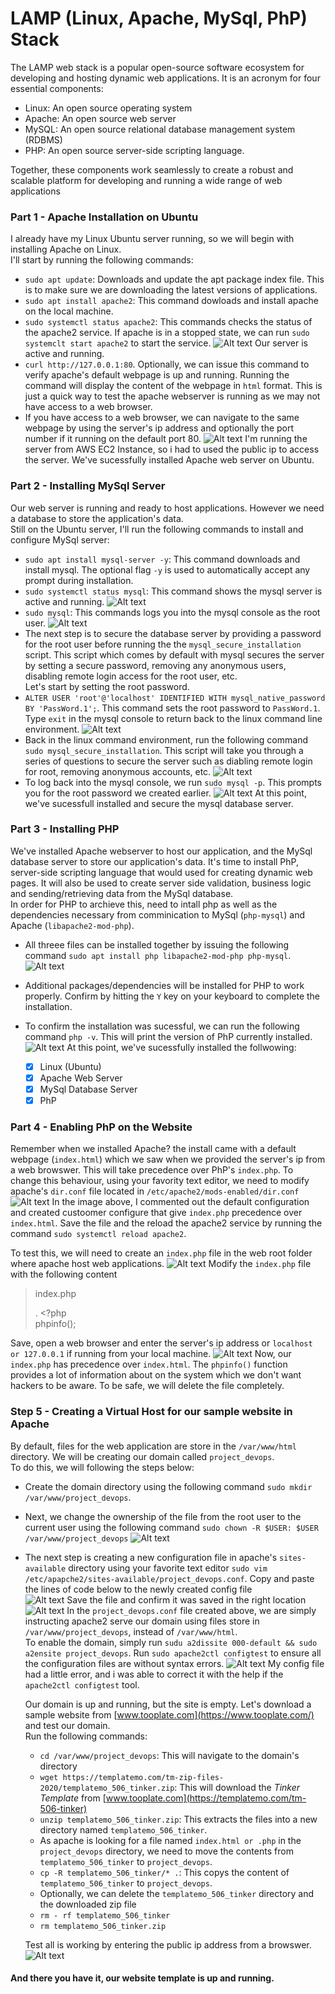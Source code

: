 # LAMP (Linux, Apache, MySql, PhP) Stack

The LAMP web stack is a popular open-source software ecosystem for developing and hosting dynamic web applications. It is an acronym for four essential components:

- Linux: An open source operating system
- Apache: An open source web server
- MySQL: An open source relational database management system (RDBMS)
- PHP: An open source server-side scripting language.

Together, these components work seamlessly to create a robust and scalable platform for developing and running a wide range of web applications

### Part 1 - Apache Installation on Ubuntu

I already have my Linux Ubuntu server running, so we will begin with installing Apache on Linux.  
I'll start by running the following commands:

- `sudo apt update`: Downloads and update the apt package index file. This is to make sure we are downloading the latest versions of applications.
- `sudo apt install apache2`: This command dowloads and install apache on the local machine.
- `sudo systemctl status apache2`: This commands checks the status of the apache2 service. If apache is in a stopped state, we can run `sudo systemclt start apache2` to start the service.
  ![Alt text](Images/img_01.png)
  Our server is active and running.
- `curl http://127.0.0.1:80`. Optionally, we can issue this command to verify apache's default webpage is up and running. Running the command will display the content of the webpage in `html` format. This is just a quick way to test the apache webserver is running as we may not have access to a web browser.
- If you have access to a web browser, we can navigate to the same webpage by using the server's ip address and optionally the port number if it running on the default port 80.
  ![Alt text](Images/img_02.png)
  I'm running the server from AWS EC2 Instance, so i had to used the public ip to access the server.
  We've sucessfully installed Apache web server on Ubuntu.

### Part 2 - Installing MySql Server

Our web server is running and ready to host applications. However we need a database to store the application's data.  
Still on the Ubuntu server, I'll run the following commands to install and configure MySql server:

- `sudo apt install mysql-server -y`: This command downloads and install mysql. The optional flag `-y` is used to automatically accept any prompt during installation.
- `sudo systemctl status mysql`: This command shows the mysql server is active and running.
  ![Alt text](Images/img_03.png)
- `sudo mysql`: This commands logs you into the mysql console as the root user.
  ![Alt text](Images/img_04.png)
- The next step is to secure the database server by providing a password for the root user before running the the `mysql_secure_installation` script. This script which comes by default with mysql secures the server by setting a secure password, removing any anonymous users, disabling remote login access for the root user, etc.  
  Let's start by setting the root password.
- `ALTER USER 'root'@'localhost' IDENTIFIED WITH mysql_native_password BY 'PassWord.1';`. This command sets the root password to `PassWord.1`. Type `exit` in the mysql console to return back to the linux command line environment.
  ![Alt text](Images/img_05.png)
- Back in the linux command environment, run the following command `sudo mysql_secure_installation`. This script will take you through a series of questions to secure the server such as diabling remote login for root, removing anonymous accounts, etc.
  ![Alt text](Images/img_06.png)
- To log back into the mysql console, we run `sudo mysql -p`. This prompts you for the root password we created earlier.
  ![Alt text](Images/img_07.png)
  At this point, we've sucessfull installed and secure the mysql database server.

### Part 3 - Installing PHP

We've installed Apache webserver to host our application, and the MySql database server to store our application's data. It's time to install PhP, server-side scripting language that would used for creating dynamic web pages. It will also be used to create server side validation, business logic and sending/retrieving data from the MySql database.  
In order for PHP to archieve this, need to intall php as well as the dependencies necessary from comminication to MySql (`php-mysql`) and Apache (`libapache2-mod-php`).

- All threee files can be installed together by issuing the following command `sudo apt install php libapache2-mod-php php-mysql`.
  ![Alt text](Images/img_08.png)
- Additional packages/dependencies will be installed for PHP to work properly. Confirm by hitting the `Y` key on your keyboard to complete the installation.
- To confirm the installation was sucessful, we can run the following command `php -v`. This will print the version of PhP currently installed.
  ![Alt text](Images/img_09.png)
  At this point, we've sucessfully installed the follwowing:

  - [x] Linux (Ubuntu)
  - [x] Apache Web Server
  - [x] MySql Database Server
  - [x] PhP

### Part 4 - Enabling PhP on the Website

Remember when we installed Apache? the install came with a default webpage (`index.html`) which we saw when we provided the server's ip from a web browswer. This will take precedence over PhP's `index.php`. To change this behaviour, using your favority text editor, we need to modify apache's `dir.conf` file located in `/etc/apache2/mods-enabled/dir.conf`
![Alt text](Images/img_10.png)
In the image above, I commented out the default configuration and created custoomer configure that give `index.php` precedence over `index.html`. Save the file and the reload the apache2 service by running the command `sudo systemctl reload apache2`.

To test this, we will need to create an `index.php` file in the web root folder where apache host web applications.
![Alt text](Images/img_11.png)
Modify the `index.php` file with the following content

> index.php
>
> . <?php  
>  phpinfo();

Save, open a web browser and enter the server's ip address or `localhost or 127.0.0.1` if running from your local machine.
![Alt text](Images/img_12.png)
Now, our `index.php` has precedence over `index.html`. The `phpinfo()` function provides a lot of information about on the system which we don't want hackers to be aware. To be safe, we will delete the file completely.

### Step 5 - Creating a Virtual Host for our sample website in Apache

By default, files for the web application are store in the `/var/www/html` directory. We will be creating our domain called `project_devops`.  
To do this, we will following the steps below:

- Create the domain directory using the following command `sudo mkdir /var/www/project_devops`.
- Next, we change the ownership of the file from the root user to the current user using the following command `sudo chown -R $USER: $USER /var/www/project_devops`
  ![Alt text](Images/img_13.png)
- The next step is creating a new configuration file in apache's `sites-available` directory using your favorite text editor `sudo vim /etc/apapche2/sites-available/project_devops.conf`. Copy and paste the lines of code below to the newly created config file  
  ![Alt text](Images/img_14.png)
  Save the file and confirm it was saved in the right location
  ![Alt text](Images/img_15.png)
  In the `project_devops.conf` file created above, we are simply instructing apache2 serve our domain using files store in `/var/www/project_devops`, instead of `/var/www/html`.  
   To enable the domain, simply run `sudu a2dissite 000-default && sudo a2ensite project_devops`. Run `sudo apache2ctl configtest` to ensure all the configuration files are without syntax errors.
  ![Alt text](Images/img_16.png)
  My config file had a little error, and i was able to correct it with the help if the `apache2ctl configtest` tool.

  Our domain is up and running, but the site is empty. Let's download a sample website from [www.tooplate.com](https://www.tooplate.com/) and test our domain.  
   Run the following commands:

  - `cd /var/www/project_devops`: This will navigate to the domain's directory
  - `wget https://templatemo.com/tm-zip-files-2020/templatemo_506_tinker.zip`: This will download the _Tinker Template_ from [www.tooplate.com](https://templatemo.com/tm-506-tinker)
  - `unzip templatemo_506_tinker.zip`: This extracts the files into a new directory named `templatemo_506_tinker`.
  - As apache is looking for a file named `index.html or .php` in the `project_devops` directory, we need to move the contents from `templatemo_506_tinker` to `project_devops`.
  - `cp -R templatemo_506_tinker/* .`: This copys the content of `templatemo_506_tinker` to `project_devops`.
  - Optionally, we can delete the `templatemo_506_tinker` directory and the downloaded zip file
  - `rm - rf templatemo_506_tinker`
  - `rm templatemo_506_tinker.zip`

  Test all is working by entering the public ip address from a browswer.
  ![Alt text](Images/img_17.png)

#### And there you have it, our website template is up and running.
